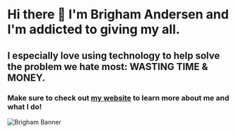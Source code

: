 # Hi there 👋 I'm **Brigham Andersen** and I'm addicted to giving my all.

## I especially love using technology to help solve the problem we hate most: WASTING TIME & MONEY.


### Make sure to check out [my website](https://brighamband.com) to learn more about me and what I do!

![Brigham Banner](https://raw.githubusercontent.com/brighamband/brighamband/main/linkedin-banner.png)

<!--
**brighamband/brighamband** is a ✨ _special_ ✨ repository because its `README.md` (this file) appears on your GitHub profile.

Here are some ideas to get you started:

- 🔭 I’m currently working on ...
- 🌱 I’m currently learning ...
- 👯 I’m looking to collaborate on ...
- 🤔 I’m looking for help with ...
- 💬 Ask me about ...
- 📫 How to reach me: ...
- 😄 Pronouns: ...
- ⚡ Fun fact: ...
-->
